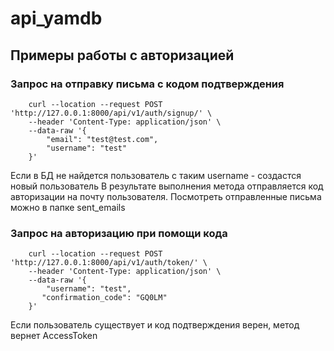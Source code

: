 # api_yamdb

## Примеры работы с авторизацией
### Запрос на отправку письма с кодом подтверждения

        curl --location --request POST 'http://127.0.0.1:8000/api/v1/auth/signup/' \
        --header 'Content-Type: application/json' \
        --data-raw '{
            "email": "test@test.com",
            "username": "test"
        }'
Если в БД не найдется пользователь с таким username - создастся новый пользователь
В результате выполнения метода отправляется код авторизации на почту пользователя. Посмотреть отправленные письма можно в папке sent_emails

### Запрос на авторизацию при помощи кода

        curl --location --request POST 'http://127.0.0.1:8000/api/v1/auth/token/' \
        --header 'Content-Type: application/json' \
        --data-raw '{
            "username": "test",
           "confirmation_code": "GQ0LM"
        }'

Если пользователь существует и код подтверждения верен, метод вернет AccessToken